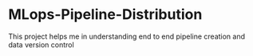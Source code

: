 # MLops-Pipeline-Distribution
This project helps me in understanding  end to end pipeline creation and data version control
